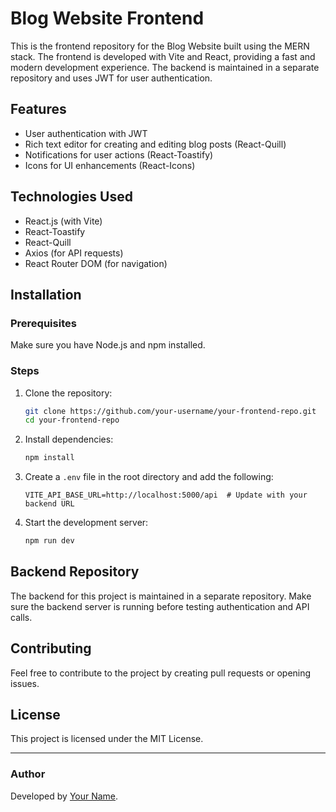 # Blog Website Frontend

This is the frontend repository for the Blog Website built using the MERN stack. The frontend is developed with Vite and React, providing a fast and modern development experience. The backend is maintained in a separate repository and uses JWT for user authentication.

## Features
- User authentication with JWT
- Rich text editor for creating and editing blog posts (React-Quill)
- Notifications for user actions (React-Toastify)
- Icons for UI enhancements (React-Icons)

## Technologies Used
- React.js (with Vite)
- React-Toastify
- React-Quill
- Axios (for API requests)
- React Router DOM (for navigation)

## Installation

### Prerequisites
Make sure you have Node.js and npm installed.

### Steps
1. Clone the repository:
   ```sh
   git clone https://github.com/your-username/your-frontend-repo.git
   cd your-frontend-repo
   ```

2. Install dependencies:
   ```sh
   npm install
   ```

3. Create a `.env` file in the root directory and add the following:
   ```env
   VITE_API_BASE_URL=http://localhost:5000/api  # Update with your backend URL
   ```

4. Start the development server:
   ```sh
   npm run dev
   ```

## Backend Repository
The backend for this project is maintained in a separate repository. Make sure the backend server is running before testing authentication and API calls.

## Contributing
Feel free to contribute to the project by creating pull requests or opening issues.

## License
This project is licensed under the MIT License.

---

### Author
Developed by [Your Name](https://github.com/your-username).

